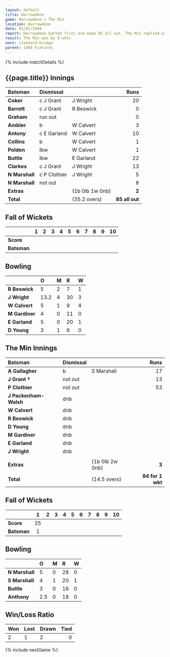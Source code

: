 ```yaml
---
layout: default
title: Harrowdene
game: Harrowdene v The Min
location: Harrowdene
date: 01/07/1984
report: Harrowdene batted first and made 85 all out. The Min replied with 86 for the loss of one wicket.
result: The Min won by 9 wkts
next: standard-bridge
parent: 1984 Fixtures
---
```


{% include matchDetails %}

## {{page.title}} Innings

| Batsman | Dismissal |  | Runs |
|:---|:---|---|---:|
| **Coker** | c J Grant | J Wright | 20 |
| **Barrett** | c J Grant | R Beswick | 0 |
| **Graham** | run out | | 0 |
| **Ambler** | b | W Calvert | 3 |
| **Antony** | c E Garland |  W Calvert | 10 |
| **Collins** | b | W Calvert | 1 |
| **Polden** | lbw | W Calvert | 1 |
| **Buttle** | lbw | E Garland | 22 |
| **Clarkes** | c J Grant | J Wright | 13|
| **N Marshall** | c P Clothier | J Wright | 5 |
| **N Marshall** | not out | | 8 |
| **Extras** | | (1b 0lb 1w 0nb) | **2** |
| **Total** | | (35.2 overs) | **85 all out** |

## Fall of Wickets

| | 1 | 2 | 3 | 4 | 5 | 6 | 7 | 8 | 9 | 10 |
|---|:---:|:---:|:---:|:---:|:---:|:---:|:---:|:---:|:---:|:---:|
| **Score** | | | | | | | | | | |
| **Batsman** | | | | | | | | | | |

## Bowling

| | O | M | R | W |
|---|:---|:---|:---|:---|
| **R Beswick** | 5 | 2 | 7 | 1 |
| **J Wright** | 13.2 | 4 | 30 | 3 |
| **W Calvert** | 5 | 1 | 9 | 4 |
| **M Gardiner** | 4 | 0 | 11 | 0 |
| **E Garland** | 5 | 0 | 20 | 1 |
| **D Young** | 3 | 1 | 6 | 0 |

## The Min Innings

| Batsman | Dismissal |  | Runs |
|:---|:---|---|---:|
| **A Gallagher** | b | S Marshall | 17 |
| **J Grant &#8224;** | not out | | 13 |
| **P Clothier** | not out | | 53 |
| **J Packenham-Walsh** | dnb | | |
| **W Calvert** | dnb | | |
| **R Beswick** | dnb | | |
| **D Young** | dnb | | |
| **M Gardiner** | dnb | | |
| **E Garland** | dnb | | ||
| **J Wright** | dnb | | |
| | | | |
| **Extras** | | (1b 0lb 2w 0nb) | **3** |
| **Total** | | (14.5 overs) | **84 for 1 wkt** |

## Fall of Wickets

| | 1 | 2 | 3 | 4 | 5 | 6 | 7 | 8 | 9 | 10 |
|---|:---:|:---:|:---:|:---:|:---:|:---:|:---:|:---:|:---:|:---:|
| **Score** | 25 | | | | | | | | | |
| **Batsman** | 1 | | | | | | | | | |

## Bowling

| | O | M | R | W |
|---|:---|:---|:---|:---|
| **N Marshall** | 5 | 0 | 28 | 0 |
| **S Marshall** | 4 | 1 | 20 | 1 |
| **Buttle** | 3 | 0 | 16 | 0 |
| **Anthony** | 2.5 | 0 | 18 | 0 |

## Win/Loss Ratio

| Won | Lost | Drawn | Tied |
|:---|:---|:---|---:|
| 2 | 1 | 2 | 0 |

{% include nextGame %}